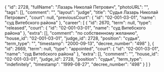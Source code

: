 {
    "id": 2728,
    "fullName": "Лазарь Николай Петрович",
    "photoURL": "",
    "tags": [],
    "comment": "",
    "layout": "judge",
    "title": "Судья Лазарь Николай Петрович",
    "court": null,
    "previousCourt": {
        "id": "02-001-03-01",
        "name": "суд Витебского района"
    },
    "career": [
        {
            "id": 2670,
            "term": null,
            "type": "released",
            "court": {
                "id": "02-001-03-01",
                "name": "суд Витебского района"
            },
            "extra": [],
            "comment": "по собственному желанию",
            "house_id": "02-001-03-01",
            "judge_id": 2728,
            "position": "судья",
            "term_type": "",
            "timestamp": "2000-09-13",
            "decree_number": "498"
        },
        {
            "id": 2669,
            "term": null,
            "type": "appointed",
            "court": {
                "id": "02-001-03-01",
                "name": "суд Витебского района"
            },
            "extra": [],
            "comment": "",
            "house_id": "02-001-03-01",
            "judge_id": 2728,
            "position": "судья",
            "term_type": "indefinitely",
            "timestamp": "1999-08-27",
            "decree_number": "498"
        }
    ]
}